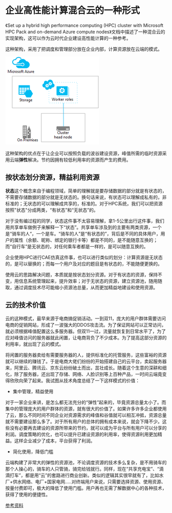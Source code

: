 # 企业高性能计算混合云的一种形式

《Set up a hybrid high performance computing (HPC) cluster with Microsoft HPC Pack and on-demand Azure compute nodes》文档中描述了一种混合云的实现架构，这可以作为云时代企业建设高性能计算的一种参考。

这种架构，采用了把调度和管理部分放在企业内部，计算资源放在云端的模式。

![HPC混合云的一种形式](..\Images\HPC混合云的一种形式.png)



这种架构的优点在于让企业可以按照负载的波谷建设资源，峰值所需的临时资源采用云端**弹性**解决。节约因拥有较低利用率的资源而产生的费用。

##  按状态划分资源，精益利用资源

**状态**这个概念来自于编程领域，简单的理解就是要存储数据的部分就是有状态的，不需要存储数据的部分就是无状态的。换句话来说，有状态可以理解成私有的，非标准的；无状态的可以理解成共享的，标准的。对于HPC系统，我们可以把资源按照"状态"分成两类，“有状态”和“无状态”的。

对于没有编过程的同学，状态这件事不太容易理解，拿1-5公里出行这件事，我们用共享单车做例子来解释一下“状态”。共享单车涉及到的主要有两类资源，一个是“骑车的人“，一个是车。“骑车的人”是“有状态的”，背后是不同的具体用户，用户的属性（余额、昵称、绑定的银行卡等）都是不同的，是不能随意互换的；而“自行车”是无状态的，对任何乘车者都是一样的，是可以随意互换的。

企业使用HPC进行CAE仿真这件事，也可以进行类似的划分：计算资源是无状态的，是可以替换的；而每一个用户及对应的题目是有状态的，不能随便更换的。

使用云的思路解决问题，本质就是按状态划分资源。对于有状态的资源，保持不变，用信息系统管理起来，提升效率；对于无状态的资源，建立资源池，随用随取，通过调度技术尽可能缩小资源池总量，从而更加精益地建设和使用资源。

## 云的技术价值

云的这种模式，最早来源于电商搞促销活动。一到双11，庞大的用户群体需要访问电商的促销网站，形成了一波强大的DDOS攻击流。为了保证网站可以正常访问，就必须根据峰值配置这么多服务器。但双11一过，流量就恢复到日常水平了，为了应对峰值访问的服务器就此闲置，让电商背负了不少成本。为了提高这部分资源的利用率，就出现了云的模式。

将闲置的服务器卖给有需要服务器的人，提供标准化的托管服务，这些富裕的资源就可以继续的赚钱了。于是电商大佬们纷纷的开始搭建自己的云平台，卖起服务器来，阿里云、腾讯云、京东云纷纷破土而出，茁壮成长。随着这个生意的深耕和细化，除了服务器，还出现了存储、网络、人脸识别等上百种产品，一时间云端竟变得欣欣向荣了起来。我试图从技术角度总结了一下这样模式的价值：

* 集中管理，精益使用

对于一家企业来讲，是怎么都无法充分的“弹性”起来的，毕竟资源总量太小了。而集中的管理庞大的用户群体的资源，就有很大的价值了。如果许多许多企业都使用了云，那么不同时间不同企业对资源需求的峰值和谷值就可以相互冲抵，资源总量就不需要建设那么多了。对于所有用户的总体的拥有成本来说，就会下降不少。这些没有必要再去建设的资源所带来的节约，就可以成为平台与所有用户可以分享的利润。调度策略的优化，也可以提升已建设资源的利用率，使得资源利用更加精益。这样企业减少了成本，平台获得了利润。

- 简化使用，降低门槛

云端构建了非常大的弹性的资源池，不论调度资源的技术多么复杂，是不用骑车的那个人操心的，骑车的人只管骑，骑完给钱就行。同样，现在“共享充电宝”、“滴滴打车”，都是用“云”的套路进行商业创新。类似的逻辑其实很早就有了，比如水厂+供水网络、电厂+国家电网.....对终端用户来说，只需要选择资源、使用资源、按量付费即可，极大的降低了使用门槛。用户再也无需了解数据中心的各种技术，获得了使用的便捷性。

[参考资料](https://docs.microsoft.com/en-us/azure/cloud-services/cloud-services-setup-hybrid-hpcpack-cluster)